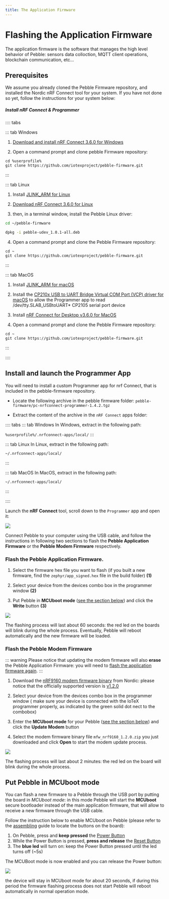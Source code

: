 ```yaml
---
title: The Application Firmware
---
```


# Flashing the Application Firmware

The application firmware is the software that manages the high level behavior of Pebble: sensors data colloction, MQTT client operations, blockchain communication, etc...

## Prerequisites

We assume you already cloned the Pebble Firmware repository, and installed the Nordic nRF Connect tool for your system. If you have not done so yet, follow the instructions for your system below:

##### Install nRF Connect & Programmer

:::: tabs

::: tab Windows

1. [Download and install nRF Connect 3.6.0 for Windows](https://www.nordicsemi.com/-/media/Software-and-other-downloads/Desktop-software/nRF-Connect-for-Desktop/3-6-0/nrfconnectsetup360ia32.exe)

2. Open a command prompt and clone pebble Firmware repository:

```
cd %userprofile%
git clone https://github.com/iotexproject/pebble-firmware.git
```

:::

::: tab Linux

1. Install [JLINK_ARM for Linux](https://www.segger.com/downloads/jlink/#J-LinkSoftwareAndDocumentationPack)

2. [Download nRF Connect 3.6.0 for Linux](https://www.nordicsemi.com/-/media/Software-and-other-downloads/Desktop-software/nRF-Connect-for-Desktop/3-6-0/nrfconnect360x8664.AppImage)

3. then, in a terminal window, install the Pebble Linux driver:

```sh
cd ~/pebble-firmware

dpkg -i pebble-udev_1.0.1-all.deb
```

4. Open a command prompt and clone the Pebble Firmware repository:

```
cd ~
git clone https://github.com/iotexproject/pebble-firmware.git
```

:::

::: tab MacOS

1. Install [JLINK_ARM for macOS](https://www.segger.com/downloads/jlink/#J-LinkSoftwareAndDocumentationPack)

2. Install the [CP210x USB to UART Bridge Virtual COM Port (VCP) driver for macOS](https://www.silabs.com/products/development-tools/software/usb-to-uart-bridge-vcp-drivers) to allow the Programmer app to read /dev/tty.SLAB_USBtoUART\* CP2105 serial port device

3. Install [nRF Connect for Desktop v3.6.0 for MacOS](https://www.nordicsemi.com/-/media/Software-and-other-downloads/Desktop-software/nRF-Connect-for-Desktop/3-6-0/nrfconnect360.dmg)

4. Open a command prompt and clone the Pebble Firmware repository:

```
cd ~
git clone https://github.com/iotexproject/pebble-firmware.git
```

:::

::::

## Install and launch the Programmer App

You will need to install a custom Programmer app for nrf Connect, that is included in the pebble-firmware repository.

- Locate the following archive in the pebble firmware folder: `pebble-firmware/pc-nrfconnect-programmer-1.4.2.tgz`

- Extract the content of the archive in the `nRF Connect` apps folder:

:::: tabs
::: tab Windows
In Windows, extract in the following path:

`%userprofile%/.nrfconnect-apps/local/`
:::

::: tab Linux
In Linux, extract in the following path:

`~/.nrfconnect-apps/local/`

:::

::: tab MacOS
In MacOS, extract in the following path:

`~/.nrfconnect-apps/local/`

:::

::::

Launch the **nRF Connect** tool, scroll down to the `Programmer` app and open it:

![](/img/developer/pebble-sdk/programmer_fig2.png)

Connect Pebble to your computer using the USB cable, and follow the instructions in following two sections to flash the **Pebble Application Firmware** or the **Pebble Modem Firmware** respectively.

### Flash the Pebble Application Firmware<span id="pebble_flash_app">.</span>

1. Select the firmware hex file you want to flash (if you built a new firmware, find the `zephyr/app_signed.hex` file in the build folder) **(1)**

2. Select your device from the devices combo box in the programmer window **(2)**

3. Put Pebble in **MCUboot mode** ([see the section below](#put-pebble-tracker-in-mcuboot-mode)) and click the **Write** button **(3)**

![](/img/developer/pebble-sdk/programmer_fig3.png)

The flashing process will last about 60 seconds: the red led on the boards will blink during the whole process. Eventually, Pebble will reboot automatically and the new firmware will be loaded.

### Flash the Pebble Modem Firmware

::: warning
Please notice that updating the modem firmware will also **erase** the Pebble Application Firmware: you will need to [flash the application firmware again](#pebble_flash_app).
:::

1. Download the [nRF9160 modem firmware binary](https://www.nordicsemi.com/Products/Low-power-cellular-IoT/nRF9160/Download) from Nordic: please notice that the officially supported version is [v1.2.0](https://www.nordicsemi.com/-/media/Software-and-other-downloads/Dev-Kits/nRF9160-DK/nRF9160-modem-FW/mfwnrf9160120.zip])

2. Select your device from the devices combo box in the programmer window ( make sure your device is connected with the IoTeX programmer properly, as indicated by the green solid dot nect to the combobox)

3. Enter the **MCUboot mode** for your Pebble ([see the section below](#put-pebble-tracker-in-mcuboot-mode)) and click the **Update Modem** button

4. Select the modem firmware binary file `mfw_nrf9160_1.2.0.zip` you just downloaded and click **Open** to start the modem update process.

![](/img/developer/pebble-sdk/programmer_fig4.png)

The flashing process will last about 2 minutes: the red led on the board will blink during the whole process.

## Put Pebble in **MCUboot mode**

You can flash a new firmware to a Pebble through the USB port by putting the board in _MCUboot mode_: in this mode Pebble will start the **MCUboot** secure bootloader instead of the main application firmware, that will allow to receive a new firmware through the USB cable.

Follow the instruction below to enable MCUboot on Pebble (please refer to the [assembling](pebble-power-on.md#board-layout) guide to locate the buttons on the board):

1. On Pebble, press and **keep pressed** the [Power Button](pebble-power-on.md#board-layout)
2. While the Power Button is pressed, **press and release** the [Reset Button](pebble-power-on.md#board-layout)
3. The **blue led** will turn on: keep the Power Button pressed until the led turns off (~5s)

The MCUBoot mode is now enabled and you can release the Power button:

![](/img/developer/pebble-mcuboot.jpg)

the device will stay in MCUboot mode for about 20 seconds, if during this period the firmware flashing process does not start Pebble will reboot automatically in normal operation mode.
